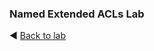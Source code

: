 ### Named Extended ACLs Lab

◀️ [Back to lab](https://github.com/tech-zero/ccnp-encor/blob/main/labs/ACLs/lab1/README.md)
